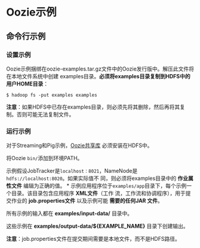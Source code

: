 Oozie示例
================================================================================
## 命令行示例

### 设置示例
Oozie示例捆绑在oozie-examples.tar.gz文件中的Oozie发行版中。解压此文件将在本地文件系统中创建
examples目录。**必须将examples目录复制到HDFS中的用户HOME目录**：
```shell 
$ hadoop fs -put examples examples
```
**注意**：如果HDFS中已存在examples目录，则必须先将其删除，然后再将其复制。否则可能无法复制文件。

### 运行示例
对于Streaming和Pig示例，[Oozie共享库](http://oozie.apache.org/docs/4.3.1/DG_QuickStart.html#OozieShareLib)
必须安装在HDFS中。

将Oozie `bin/`添加到环境PATH。

示例假设JobTracker是`localhost：8021`，NameNode是`hdfs://localhost:8020`。如果实际值不
同，则必须将examples目录中的 **作业属性文件** 编辑为正确的值。
*
示例应用程序位于`examples/app`目录下，每个示例一个目录。该目录包含应用程序 **XML文件**（工作
流，工作流和协调程序），用于提交作业的 **job.properties文件** 以及示例可能 **需要的任何JAR
文件**。

所有示例的输入都在 **examples/input-data/** 目录中。

这些示例在 **examples/output-data/${EXAMPLE_NAME}** 目录下创建输出。

**注意**：job.properties文件在提交期间需要是本地文件，而不是HDFS路径。